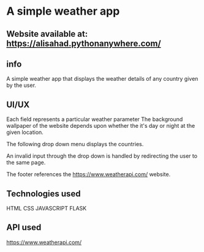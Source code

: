 # A simple weather app
## Website available at: https://alisahad.pythonanywhere.com/

## info
A simple weather app that displays the weather details of any country given by the user.

## UI/UX
Each field represents a particular weather parameter
The background wallpaper of the website depends upon whether the it's day or night at the given location.

The following drop down menu displays the countries.

An invalid input through the drop down is handled by redirecting the user to the same page.

The footer references the https://www.weatherapi.com/ website.

## Technologies used
HTML
CSS
JAVASCRIPT
FLASK

## API used
https://www.weatherapi.com/

